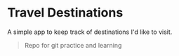 # Travel Destinations

A simple app to keep track of destinations I'd like to visit.



> Repo for git practice and learning

